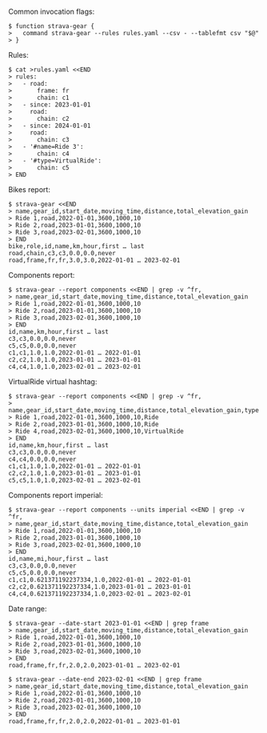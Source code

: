 Common invocation flags:

    $ function strava-gear {
    >   command strava-gear --rules rules.yaml --csv - --tablefmt csv "$@"
    > }

Rules:

    $ cat >rules.yaml <<END
    > rules:
    >   - road:
    >       frame: fr
    >       chain: c1
    >   - since: 2023-01-01
    >     road:
    >       chain: c2
    >   - since: 2024-01-01
    >     road:
    >       chain: c3
    >   - '#name=Ride 3':
    >       chain: c4
    >   - '#type=VirtualRide':
    >       chain: c5
    > END

Bikes report:

    $ strava-gear <<END
    > name,gear_id,start_date,moving_time,distance,total_elevation_gain
    > Ride 1,road,2022-01-01,3600,1000,10
    > Ride 2,road,2023-01-01,3600,1000,10
    > Ride 3,road,2023-02-01,3600,1000,10
    > END
    bike,role,id,name,km,hour,first … last
    road,chain,c3,c3,0.0,0.0,never
    road,frame,fr,fr,3.0,3.0,2022-01-01 … 2023-02-01

Components report:

    $ strava-gear --report components <<END | grep -v ^fr,
    > name,gear_id,start_date,moving_time,distance,total_elevation_gain
    > Ride 1,road,2022-01-01,3600,1000,10
    > Ride 2,road,2023-01-01,3600,1000,10
    > Ride 3,road,2023-02-01,3600,1000,10
    > END
    id,name,km,hour,first … last
    c3,c3,0.0,0.0,never
    c5,c5,0.0,0.0,never
    c1,c1,1.0,1.0,2022-01-01 … 2022-01-01
    c2,c2,1.0,1.0,2023-01-01 … 2023-01-01
    c4,c4,1.0,1.0,2023-02-01 … 2023-02-01

VirtualRide virtual hashtag:

    $ strava-gear --report components <<END | grep -v ^fr,
    > name,gear_id,start_date,moving_time,distance,total_elevation_gain,type
    > Ride 1,road,2022-01-01,3600,1000,10,Ride
    > Ride 2,road,2023-01-01,3600,1000,10,Ride
    > Ride 4,road,2023-02-01,3600,1000,10,VirtualRide
    > END
    id,name,km,hour,first … last
    c3,c3,0.0,0.0,never
    c4,c4,0.0,0.0,never
    c1,c1,1.0,1.0,2022-01-01 … 2022-01-01
    c2,c2,1.0,1.0,2023-01-01 … 2023-01-01
    c5,c5,1.0,1.0,2023-02-01 … 2023-02-01

Components report imperial:

    $ strava-gear --report components --units imperial <<END | grep -v ^fr,
    > name,gear_id,start_date,moving_time,distance,total_elevation_gain
    > Ride 1,road,2022-01-01,3600,1000,10
    > Ride 2,road,2023-01-01,3600,1000,10
    > Ride 3,road,2023-02-01,3600,1000,10
    > END
    id,name,mi,hour,first … last
    c3,c3,0.0,0.0,never
    c5,c5,0.0,0.0,never
    c1,c1,0.621371192237334,1.0,2022-01-01 … 2022-01-01
    c2,c2,0.621371192237334,1.0,2023-01-01 … 2023-01-01
    c4,c4,0.621371192237334,1.0,2023-02-01 … 2023-02-01

Date range:

    $ strava-gear --date-start 2023-01-01 <<END | grep frame
    > name,gear_id,start_date,moving_time,distance,total_elevation_gain
    > Ride 1,road,2022-01-01,3600,1000,10
    > Ride 2,road,2023-01-01,3600,1000,10
    > Ride 3,road,2023-02-01,3600,1000,10
    > END
    road,frame,fr,fr,2.0,2.0,2023-01-01 … 2023-02-01

    $ strava-gear --date-end 2023-02-01 <<END | grep frame
    > name,gear_id,start_date,moving_time,distance,total_elevation_gain
    > Ride 1,road,2022-01-01,3600,1000,10
    > Ride 2,road,2023-01-01,3600,1000,10
    > Ride 3,road,2023-02-01,3600,1000,10
    > END
    road,frame,fr,fr,2.0,2.0,2022-01-01 … 2023-01-01

